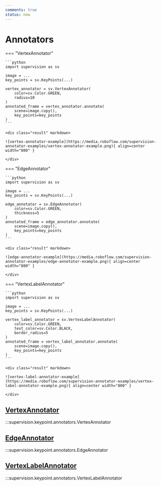 ```yaml
---
comments: true
status: new
---
```


# Annotators

=== "VertexAnnotator"

    ```python
    import supervision as sv

    image = ...
    key_points = sv.KeyPoints(...)

    vertex_annotator = sv.VertexAnnotator(
        color=sv.Color.GREEN, 
        radius=10
    )
    annotated_frame = vertex_annotator.annotate(
        scene=image.copy(),
        key_points=key_points
    )
    ```

    <div class="result" markdown>

    ![vertex-annotator-example](https://media.roboflow.com/supervision-annotator-examples/vertex-annotator-example.png){ align=center width="800" }

    </div>

=== "EdgeAnnotator"

    ```python
    import supervision as sv

    image = ...
    key_points = sv.KeyPoints(...)

    edge_annotator = sv.EdgeAnnotator(
        color=sv.Color.GREEN, 
        thickness=5
    )
    annotated_frame = edge_annotator.annotate(
        scene=image.copy(),
        key_points=key_points
    )
    ```

    <div class="result" markdown>

    ![edge-annotator-example](https://media.roboflow.com/supervision-annotator-examples/edge-annotator-example.png){ align=center width="800" }

    </div>

=== "VertexLabelAnnotator"

    ```python
    import supervision as sv

    image = ...
    key_points = sv.KeyPoints(...)

    vertex_label_annotator = sv.VertexLabelAnnotator(
        color=sv.Color.GREEN,
        text_color=sv.Color.BLACK,
        border_radius=5
    )
    annotated_frame = vertex_label_annotator.annotate(
        scene=image.copy(),
        key_points=key_points
    )
    ```

    <div class="result" markdown>

    ![vertex-label-annotator-example](https://media.roboflow.com/supervision-annotator-examples/vertex-label-annotator-example.png){ align=center width="800" }

    </div>

<div class="md-typeset">
  <h2><a href="#supervision.keypoint.annotators.VertexAnnotator">VertexAnnotator</a></h2>
</div>

:::supervision.keypoint.annotators.VertexAnnotator

<div class="md-typeset">
  <h2><a href="#supervision.keypoint.annotators.EdgeAnnotator">EdgeAnnotator</a></h2>
</div>

:::supervision.keypoint.annotators.EdgeAnnotator

<div class="md-typeset">
  <h2><a href="#supervision.keypoint.annotators.VertexLabelAnnotator">VertexLabelAnnotator</a></h2>
</div>

:::supervision.keypoint.annotators.VertexLabelAnnotator
